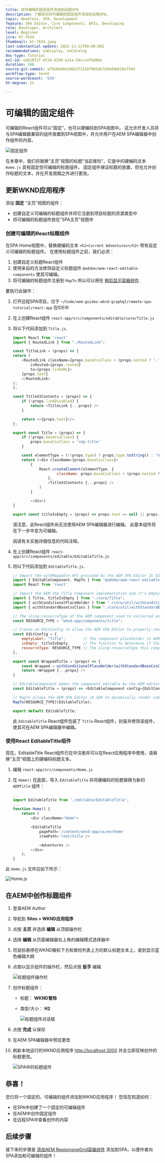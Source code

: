 ```yaml
---
title: 将可编辑的固定组件添加到远程SPA
description: 了解如何将可编辑的固定组件添加到远程SPA。
topic: Headless, SPA, Development
feature: SPA Editor, Core Components, APIs, Developing
role: Developer, Architect
level: Beginner
jira: KT-7634
thumbnail: kt-7634.jpeg
last-substantial-update: 2022-11-11T00:00:00Z
recommendations: noDisplay, noCatalog
doc-type: Tutorial
exl-id: edd18f2f-6f24-4299-a31a-54ccc4f6d86e
duration: 246
source-git-commit: af928e60410022f12207082467d3bd9b818af59d
workflow-type: tm+mt
source-wordcount: '534'
ht-degree: 1%

---
```


# 可编辑的固定组件

可编辑的React组件可以“固定”，也可以硬编码到SPA视图中。 这允许开发人员将与SPA编辑器兼容的组件放置到SPA视图中，并允许用户在AEM SPA编辑器中创作组件的内容。

![固定组件](./assets/spa-fixed-component/intro.png)

在本章中，我们将替换“主页”视图的标题“当前冒险”，它是中的硬编码文本 `Home.js` 具有固定但可编辑的标题组件。 固定组件保证标题的放置，但也允许创作标题的文本，并在开发周期之外进行更改。

## 更新WKND应用程序

添加 __固定__ “主页”视图的组件：

+ 创建自定义可编辑的标题组件并将它注册到项目标题的资源类型中
+ 将可编辑的标题组件放在“SPA主页”视图中

### 创建可编辑的React标题组件

在SPA Home视图中，替换硬编码文本 `<h2>Current Adventures</h2>` 带有自定义可编辑的标题组件。 在使用标题组件之前，我们必须：

1. 创建自定义标题React组件
1. 使用来自的方法修饰自定义标题组件 `@adobe/aem-react-editable-components` 使其可编辑。
1. 将可编辑的标题组件注册到 `MapTo` 所以可以用在 [稍后显示容器组件](./spa-container-component.md).

要执行此操作：

1. 打开远程SPA项目，位于 `~/Code/aem-guides-wknd-graphql/remote-spa-tutorial/react-app` 在IDE中
1. 在上创建React组件 `react-app/src/components/editable/core/Title.js`
1. 将以下代码添加到 `Title.js`.

   ```javascript
   import React from 'react'
   import { RoutedLink } from "./RoutedLink";
   
   const TitleLink = (props) => {
   return (
       <RoutedLink className={props.baseCssClass + (props.nested ? '-' : '__') + 'link'} 
           isRouted={props.routed} 
           to={props.linkURL}>
       {props.text}
       </RoutedLink>
   );
   };
   
   const TitleV2Contents = (props) => {
       if (!props.linkDisabled) {
           return <TitleLink {...props} />
       }
   
       return <>{props.text}</>
   };
   
   export const Title = (props) => {
       if (!props.baseCssClass) {
           props.baseCssClass = 'cmp-title'
       }
   
       const elementType = (!!props.type) ? props.type.toString() : 'h3';
       return (<div className={props.baseCssClass}>
           {
               React.createElement(elementType, {
                       className: props.baseCssClass + (props.nested ? '-' : '__') + 'text',
                   },
                   <TitleV2Contents {...props} />
               )
           }
   
           </div>)
   }
   
   export const titleIsEmpty = (props) => props.text == null || props.text.trim().length === 0
   ```

   请注意，此React组件尚无法使用AEM SPA编辑器进行编辑。 此基本组件将在下一步中变为可编辑。

   阅读有关实施详细信息的代码注释。

1. 在上创建React组件 `react-app/src/components/editable/EditableTitle.js`
1. 将以下代码添加到 `EditableTitle.js`.

   ```javascript
   // Import the withMappable API provided bu the AEM SPA Editor JS SDK
   import { EditableComponent, MapTo } from '@adobe/aem-react-editable-components';
   import React from 'react'
   
   // Import the AEM the Title component implementation and it's Empty Function
   import { Title, titleIsEmpty } from "./core/Title";
   import { withConditionalPlaceHolder } from "./core/util/withConditionalPlaceholder";
   import { withStandardBaseCssClass } from "./core/util/withStandardBaseCssClass";
   
   // The sling:resourceType of the AEM component used to collected and serialize the data this React component displays
   const RESOURCE_TYPE = "wknd-app/components/title";
   
   // Create an EditConfig to allow the AEM SPA Editor to properly render the component in the Editor's context
   const EditConfig = {
       emptyLabel: "Title",        // The component placeholder in AEM SPA Editor
       isEmpty: titleIsEmpty,      // The function to determine if this component has been authored
       resourceType: RESOURCE_TYPE // The sling:resourceType this component is mapped to
   };
   
   export const WrappedTitle = (props) => {
       const Wrapped = withConditionalPlaceHolder(withStandardBaseCssClass(Title, "cmp-title"), titleIsEmpty, "TitleV2")
       return <Wrapped {...props} />
   }
   
   // EditableComponent makes the component editable by the AEM editor, either rendered statically or in a container
   const EditableTitle = (props) => <EditableComponent config={EditConfig} {...props}><WrappedTitle /></EditableComponent>
   
   // MapTo allows the AEM SPA Editor JS SDK to dynamically render components added to SPA Editor Containers
   MapTo(RESOURCE_TYPE)(EditableTitle);
   
   export default EditableTitle;
   ```

   此 `EditableTitle` React组件包装了 `Title` React组件，封装并修饰该组件，使其可在AEM SPA编辑器中编辑。

### 使用React EditableTitle组件

现在，EditableTitle React组件已在中注册并可以在React应用程序中使用，请替换“主页”视图上的硬编码标题文本。

1. 编辑 `react-app/src/components/Home.js`
1. 在 `Home()` 在底部，导入 `EditableTitle` 并将硬编码的标题替换为新的 `AEMTitle` 组件：

   ```javascript
   ...
   import EditableTitle from './editable/EditableTitle';
   ...
   function Home() {
       return (
           <div className="Home">
   
           <EditableTitle
               pagePath='/content/wknd-app/us/en/home'
               itemPath='root/title'/>
   
               <Adventures />
           </div>
       );
   }
   ```

此 `Home.js` 文件应如下所示：

![Home.js](./assets/spa-fixed-component/home-js-update.png)

## 在AEM中创作标题组件

1. 登录AEM Author
1. 导航到 __Sites > WKND应用程序__
1. 点按 __主页__ 并选择 __编辑__ 从顶部操作栏
1. 选择 __编辑__ 从页面编辑器右上角的编辑模式选择器中
1. 将鼠标悬停在WKND徽标下方和冒险列表上方的默认标题文本上，直到显示蓝色编辑大纲
1. 点按以显示组件的操作栏，然后点按 __扳手__  编辑

   ![标题组件操作栏](./assets/spa-fixed-component/title-action-bar.png)

1. 创作标题组件：
   + 标题： __WKND冒险__
   + 类型/大小： __H2__

     ![标题组件对话框](./assets/spa-fixed-component/title-dialog.png)

1. 点按 __完成__ 以保存
1. 在AEM SPA编辑器中预览更改
1. 刷新本地运行的WKND应用程序 [http://localhost:3000](http://localhost:3000) 并会立即反映创作的标题更改。

   ![SPA中的标题组件](./assets/spa-fixed-component/title-final.png)

## 恭喜！

您已将一个固定的、可编辑的组件添加到WKND应用程序！ 您现在知道如何：

+ 在SPA中创建了一个固定的可编辑组件
+ 在AEM中创作固定组件
+ 在远程SPA中查看创作的内容

## 后续步骤

接下来的步骤是 [添加AEM ResponsiveGrid容器组件](./spa-container-component.md) 添加到SPA，以便作者向SPA添加和可编辑的组件！
